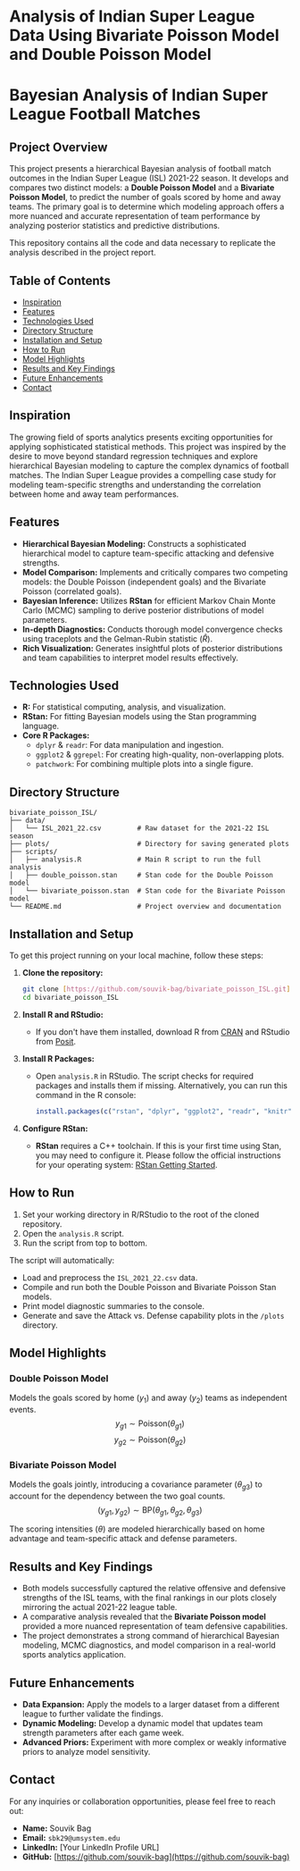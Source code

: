 # Analysis of Indian Super League Data Using Bivariate Poisson Model and Double Poisson Model

# Bayesian Analysis of Indian Super League Football Matches

## Project Overview

This project presents a hierarchical Bayesian analysis of football match outcomes in the Indian Super League (ISL) 2021-22 season. It develops and compares two distinct models: a **Double Poisson Model** and a **Bivariate Poisson Model**, to predict the number of goals scored by home and away teams. The primary goal is to determine which modeling approach offers a more nuanced and accurate representation of team performance by analyzing posterior statistics and predictive distributions.

This repository contains all the code and data necessary to replicate the analysis described in the project report.

## Table of Contents

- [Inspiration](#inspiration)
- [Features](#features)
- [Technologies Used](#technologies-used)
- [Directory Structure](#directory-structure)
- [Installation and Setup](#installation-and-setup)
- [How to Run](#how-to-run)
- [Model Highlights](#model-highlights)
- [Results and Key Findings](#results-and-key-findings)
- [Future Enhancements](#future-enhancements)
- [Contact](#contact)

## Inspiration

The growing field of sports analytics presents exciting opportunities for applying sophisticated statistical methods. This project was inspired by the desire to move beyond standard regression techniques and explore hierarchical Bayesian modeling to capture the complex dynamics of football matches. The Indian Super League provides a compelling case study for modeling team-specific strengths and understanding the correlation between home and away team performances.

## Features

-   **Hierarchical Bayesian Modeling:** Constructs a sophisticated hierarchical model to capture team-specific attacking and defensive strengths.
-   **Model Comparison:** Implements and critically compares two competing models: the Double Poisson (independent goals) and the Bivariate Poisson (correlated goals).
-   **Bayesian Inference:** Utilizes **RStan** for efficient Markov Chain Monte Carlo (MCMC) sampling to derive posterior distributions of model parameters.
-   **In-depth Diagnostics:** Conducts thorough model convergence checks using traceplots and the Gelman-Rubin statistic ($\hat{R}$).
-   **Rich Visualization:** Generates insightful plots of posterior distributions and team capabilities to interpret model results effectively.

## Technologies Used

-   **R:** For statistical computing, analysis, and visualization.
-   **RStan:** For fitting Bayesian models using the Stan programming language.
-   **Core R Packages:**
    -   `dplyr` & `readr`: For data manipulation and ingestion.
    -   `ggplot2` & `ggrepel`: For creating high-quality, non-overlapping plots.
    -   `patchwork`: For combining multiple plots into a single figure.

## Directory Structure

```
bivariate_poisson_ISL/
├── data/
│   └── ISL_2021_22.csv         # Raw dataset for the 2021-22 ISL season
├── plots/                      # Directory for saving generated plots
├── scripts/
│   ├── analysis.R              # Main R script to run the full analysis
│   ├── double_poisson.stan     # Stan code for the Double Poisson model
│   └── bivariate_poisson.stan  # Stan code for the Bivariate Poisson model
└── README.md                   # Project overview and documentation
```

## Installation and Setup

To get this project running on your local machine, follow these steps:

1.  **Clone the repository:**
    ```bash
    git clone [https://github.com/souvik-bag/bivariate_poisson_ISL.git](https://github.com/souvik-bag/bivariate_poisson_ISL.git)
    cd bivariate_poisson_ISL
    ```

2.  **Install R and RStudio:**
    -   If you don't have them installed, download R from [CRAN](https://cran.r-project.org/) and RStudio from [Posit](https://posit.co/download/rstudio-desktop/).

3.  **Install R Packages:**
    -   Open `analysis.R` in RStudio. The script checks for required packages and installs them if missing. Alternatively, you can run this command in the R console:
        ```R
        install.packages(c("rstan", "dplyr", "ggplot2", "readr", "knitr", "patchwork", "ggrepel"))
        ```

4.  **Configure RStan:**
    -   **RStan** requires a C++ toolchain. If this is your first time using Stan, you may need to configure it. Please follow the official instructions for your operating system: [RStan Getting Started](https://github.com/stan-dev/rstan/wiki/RStan-Getting-Started).

## How to Run

1.  Set your working directory in R/RStudio to the root of the cloned repository.
2.  Open the `analysis.R` script.
3.  Run the script from top to bottom.

The script will automatically:
-   Load and preprocess the `ISL_2021_22.csv` data.
-   Compile and run both the Double Poisson and Bivariate Poisson Stan models.
-   Print model diagnostic summaries to the console.
-   Generate and save the Attack vs. Defense capability plots in the `/plots` directory.

## Model Highlights

### Double Poisson Model
Models the goals scored by home ($y_1$) and away ($y_2$) teams as independent events.
$$ y_{g1} \sim \text{Poisson}(\theta_{g1}) $$
$$ y_{g2} \sim \text{Poisson}(\theta_{g2}) $$

### Bivariate Poisson Model
Models the goals jointly, introducing a covariance parameter ($\theta_{g3}$) to account for the dependency between the two goal counts.
$$ (y_{g1}, y_{g2}) \sim \text{BP}(\theta_{g1}, \theta_{g2}, \theta_{g3}) $$

The scoring intensities ($\theta$) are modeled hierarchically based on home advantage and team-specific attack and defense parameters.

## Results and Key Findings

-   Both models successfully captured the relative offensive and defensive strengths of the ISL teams, with the final rankings in our plots closely mirroring the actual 2021-22 league table.
-   A comparative analysis revealed that the **Bivariate Poisson model** provided a more nuanced representation of team defensive capabilities.
-   The project demonstrates a strong command of hierarchical Bayesian modeling, MCMC diagnostics, and model comparison in a real-world sports analytics application.

## Future Enhancements

-   **Data Expansion:** Apply the models to a larger dataset from a different league to further validate the findings.
-   **Dynamic Modeling:** Develop a dynamic model that updates team strength parameters after each game week.
-   **Advanced Priors:** Experiment with more complex or weakly informative priors to analyze model sensitivity.

## Contact

For any inquiries or collaboration opportunities, please feel free to reach out:

-   **Name:** Souvik Bag
-   **Email:** `sbk29@umsystem.edu`
-   **LinkedIn:** [Your LinkedIn Profile URL]
-   **GitHub:** [https://github.com/souvik-bag](https://github.com/souvik-bag)


